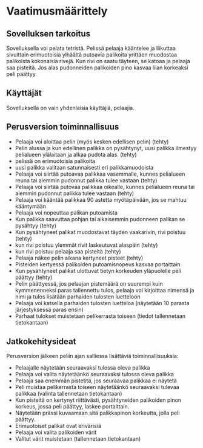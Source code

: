 # Vaatimusmäärittely

## Sovelluksen tarkoitus

Sovelluksella voi pelata tetristä. Pelissä pelaaja kääntelee ja liikuttaa sivuittain erimuotoisia ylhäältä putoavia palikoita yrittäen muodostaa palikoista kokonaisia rivejä. Kun rivi on saatu täyteen, se katoaa ja pelaaja saa pisteitä. Jos alas pudonneiden palikoiden pino kasvaa liian korkeaksi peli päättyy.

## Käyttäjät

Sovelluksella on vain yhdenlaisia käyttäjiä, pelaajia.

## Perusversion toiminnallisuus

* Pelaaja voi aloittaa pelin (myös kesken edellisen pelin) (tehty)
* Pelin alussa ja kun edellinen palikka on pysähtynyt, uusi palikka ilmestyy pelialueen ylälaitaan ja alkaa pudota alas. (tehty)
* pelissä on erimuotoisia palikoita
* uusi palikka valitaan satunnaisesti eri palikkamuodoista
* Pelaaja voi siirtää putoavaa palikkaa vasemmalle, kunnes pelialueen reuna tai aiemmin pudonnut palikka tulee vastaan (tehty)
* Pelaaja voi siirtää putovaa palikkaa oikealle, kunnes pelialueen reuna tai aiemmin pudonnut palikka tulee vastaan (tehty)
* Pelaaja voi kääntää palikkaa 90 astetta myötäpäivään, jos se mahtuu kääntymään
* Pelaaja voi nopeuttaa palikan putoamista
* Kun palikka saavuttaa pohjan tai aikaisemmin pudonneen palikan se pysähtyy (tehty)
* Kun pysähtyneet palikat muodostavat täyden vaakarivin, rivi poistuu (tehty)
* kun rivi poistuu ylemmät rivit laskeutuvat alaspäin (tehty)
* kun rivi poistuu pelaaja saa pisteitä (tehty)
* Pelaaja näkee pelin aikana kertyneet pisteet (tehty)
* Pisteiden kertyessä palikoiden putoamisnopeus kasvaa portaittain
* Kun pysähtyneet palikat ulottuvat tietyn korkeuden yläpuolelle peli päättyy (tehty)
* Pelin päättyessä, jos pelaajan pistemäärä on suurempi kuin kymmenenneksi paras tallennettu tulos, pelaaja voi kirjoittaa nimensä ja nimi ja tulos lisätään parhaiden tulosten luetteloon
* Pelaaja voi katsella parhaiden tulosten luetteloa (näytetään 10 parasta järjestyksessä paras ensin)
* Parhaat tulokset muistetaan pelikerrasta toiseen (tiedot tallennetaan tietokantaan)

## Jatkokehitysideat

Perusversion jälkeen peliin ajan salliessa lisättäviä toiminnallisuuksia:
* Pelaajalle näytetään seuraavaksi tulossa oleva palikka
* Pelaaja voi valita näytetäänkö seuraavaksi tulossa oleva palikka
* Pelaaja saa enemmän pistetitä, jos seuraavaa palikkaa ei näytetä
* Peli muistaa pelikerrasta toiseen näytetäänkö seuraavaksi tulevaa palikkaa (valinta tallennetaan tietokantaan)
* Kun pisteitä on kertynyt riittävästi, pysähtyneiden palikoiden pinon korkeus, jossa peli päättyy, laskee portaittain.
* Näytetään prässi kuvaamaan sitä palikkapinon korkeutta, jolla peli päättyy.
* Erimuotoiset palikat ovat erivärisiä
* Pelaaja voi valita palikoiden värit
* Valitut värit muistetaan (tallennetaan tietokantaan)


